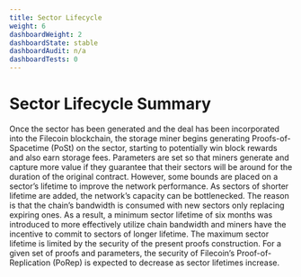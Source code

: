 ```yaml
---
title: Sector Lifecycle
weight: 6
dashboardWeight: 2
dashboardState: stable
dashboardAudit: n/a
dashboardTests: 0
---
```


# Sector Lifecycle Summary

Once the sector has been generated and the deal has been incorporated into the Filecoin blockchain, the storage miner begins generating Proofs-of-Spacetime (PoSt) on the sector, starting to potentially win block rewards and also earn storage fees. Parameters are set so that miners generate and capture more value if they guarantee that their sectors will be around for the duration of the original contract. However, some bounds are placed on a sectorʼs lifetime to improve the network performance. As sectors of shorter lifetime are added, the networkʼs capacity can be bottlenecked. The reason is that the chainʼs bandwidth is consumed with new sectors only replacing expiring ones. As a result, a minimum sector lifetime of six months was introduced to more effectively utilize chain bandwidth and miners have the incentive to commit to sectors of longer lifetime. The maximum sector lifetime is limited by the security of the present proofs construction. For a given set of proofs and parameters, the security of Filecoinʼs Proof-of-Replication (PoRep) is expected to decrease as sector lifetimes increase.
